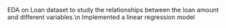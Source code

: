 EDA on Loan dataset to study the relationships between the loan amount and different variables.\n
Implemented a linear regression model
